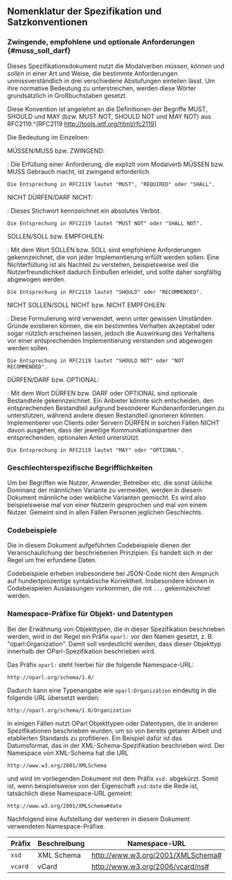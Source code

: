 Nomenklatur der Spezifikation und Satzkonventionen
--------------------------------------------------

### Zwingende, empfohlene und optionale Anforderungen  {#muss_soll_darf}

Dieses Spezifikationsdokument nutzt die Modalverben _müssen_, _können_ und _sollen_
in einer Art und Weise, die bestimmte Anforderungen unmissverständlich
in drei verschiedene Abstufungen einteilen lässt. Um ihre normative Bedeutung
zu unterstreichen, werden diese Wörter grundsätzlich in Großbuchstaben gesetzt.

Diese Konvention ist angelehnt an die Definitionen der Begriffe MUST, SHOULD und
MAY (bzw. MUST NOT, SHOULD NOT und MAY NOT) aus
RFC2119.^[RFC2119 <http://tools.ietf.org/html/rfc2119>]

Die Bedeutung im Einzelnen:

MÜSSEN/MUSS bzw. ZWINGEND:

:   Die Erfüllung einer Anforderung, die explizit vom Modalverb MÜSSEN bzw.
    MUSS Gebrauch macht, ist zwingend erforderlich.

    Die Entsprechung in RFC2119 lautet "MUST", "REQUIRED" oder "SHALL".

NICHT DÜRFEN/DARF NICHT:

:   Dieses Stichwort kennzeichnet ein absolutes Verbot.
    
    Die Entsprechung in RFC2119 lautet "MUST NOT" oder "SHALL NOT".

SOLLEN/SOLL bzw. EMPFOHLEN:

:   Mit dem Wort SOLLEN bzw. SOLL sind empfohlene Anforderungen gekennzeichnet, 
    die von jeder Implementierung erfüllt werden sollen. Eine Nichterfüllung
    ist als Nachteil zu verstehen, beispielsweise weil die Nutzerfreundlichkeit
    dadurch Einbußen erleidet, und sollte daher sorgfältig abgewogen werden.

    Die Entsprechung in RFC2119 lautet "SHOULD" oder "RECOMMENDED".

NICHT SOLLEN/SOLL NICHT bzw. NICHT EMPFOHLEN:

:   Diese Formulierung wird verwendet, wenn unter gewissen Umständen Gründe
    existieren können, die ein bestimmtes Verhalten akzeptabel oder sogar 
    nützlich erscheinen lassen, jedoch die Auswirkung des Verhaltens vor
    einer entsprechenden Implementierung verstanden und abgewogen werden
    sollen.

    Die Entsprechung in RFC2119 lautet "SHOULD NOT" oder "NOT RECOMMENDED".

DÜRFEN/DARF bzw. OPTIONAL:

:   Mit dem Wort DÜRFEN bzw. DARF oder OPTIONAL sind optionale Bestandteile
    gekennzeichnet. Ein Anbieter könnte sich entscheiden, den entsprechenden
    Bestandteil aufgrund besonderer Kundenanforderungen zu unterstützen,
    während andere diesen Bestandteil ignorieren könnten. Implementierer von
    Clients oder Servern DÜRFEN in solchen Fällen NICHT davon ausgehen, dass der
    jeweilige Kommunikationspartner den entsprechenden, optionalen Anteil
    unterstützt.

    Die Entsprechung in RFC2119 lautet "MAY" oder "OPTIONAL".


### Geschlechterspezifische Begrifflichkeiten

Um bei Begriffen wie Nutzer, Anwender, Betreiber etc. die sonst übliche Dominanz
der männlichen Variante zu vermeiden, werden in diesem Dokument
männliche oder weibliche Varianten gemischt. Es wird also beispielsweise mal
von einer Nutzerin gesprochen und mal von einem Nutzer. Gemeint sind
in allen Fällen Personen jeglichen Geschlechts.


### Codebeispiele

Die in diesem Dokument aufgeführten Codebeispiele dienen der Veranschaulichung
der beschriebenen Prinzipien. Es handelt sich in der Regel um frei erfundene
Daten.

Codebeispiele erheben insbesondere bei JSON-Code nicht den Anspruch auf
hundertprozentige syntaktische Korrektheit. Insbesondere können in Codebeispielen
Auslassungen vorkommen, die mit `...` gekennzeichnet werden.


### Namespace-Präfixe für Objekt- und Datentypen

Bei der Erwähnung von Objekttypen, die in dieser Spezifikation beschrieben
werden, wird in der Regel ein Präfix `oparl:` vor den Namen gesetzt, z. B.
"oparl:Organization". Damit soll verdeutlicht werden, dass dieser Objekttyp
innerhalb der OParl-Spezifikation beschrieben wird.

Das Präfix `oparl:` steht hierbei für die folgende Namespace-URL:

    http://oparl.org/schema/1.0/

Dadurch kann eine Typenangabe wie `oparl:Organization` eindeutig in die
folgende URL übersetzt werden:

    http://oparl.org/schema/1.0/Organization

In einigen Fällen nutzt OParl Objekttypen oder Datentypen, die
in anderen Spezifikationen beschrieben wurden, um so von bereits getaner Arbeit
und etablierten Standards zu profitieren. Ein Beispiel dafür ist das Datumsformat,
das in der XML-Schema-Spezifikation beschrieben wird. Der Namespace von
XML-Schema hat die URL

    http://www.w3.org/2001/XMLSchema

und wird im vorliegenden Dokument mit dem Präfix `xsd:` abgekürzt. Somit ist,
wenn beispielsweise von der Eigenschaft `xsd:date` die Rede ist, tatsächlich
diese Namespace-URL gemeint:

    http://www.w3.org/2001/XMLSchema#date

Nachfolgend eine Aufstellung der weiteren in diesem Dokument verwendeten
Namespace-Präfixe.

Präfix  |Beschreibung                        |Namespace-URL
--------|------------------------------------|-------------------------------
`xsd`   |XML Schema                          |http://www.w3.org/2001/XMLSchema#
`vcard` |vCard                               |http://www.w3.org/2006/vcard/ns#

